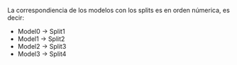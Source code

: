 La correspondiencia de los modelos con los splits es en orden númerica, es decir:

- Model0 -> Split1
- Model1 -> Split2
- Model2 -> Split3
- Model3 -> Split4
